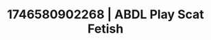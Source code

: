 ---
categories:
- Passionate kisses
- AI-generated
- Naughty librarian
- Artistic nudes
- ASMR
- Morning after
- Cosplay
- Hands behind back
image: /assets/images/1746580902268.jpg
layout: post
seo:
  description: Featured content with sensual ABDL Play, Scat Fetish. HD images available.
  keywords: ABDL Play, Scat Fetish
  og_image: /assets/images/1746580902268.jpg
  schema_type: VisualArtwork
tags:
- '#1746580902268'
- Scat Fetish
- ABDL Play
title: 1746580902268 | ABDL Play Scat Fetish
---